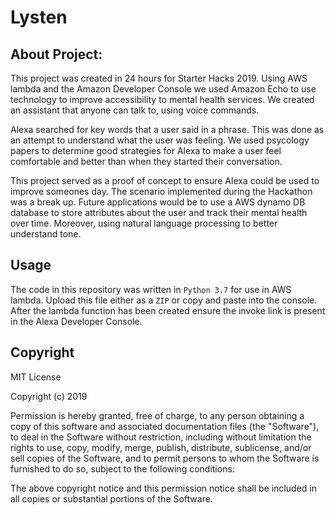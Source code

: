 # Lysten

## About Project:

This project was created in 24 hours for Starter Hacks 2019. Using AWS lambda and the Amazon Developer Console we used Amazon Echo to use technology to improve accessibility to mental health services. We created an assistant that anyone can talk to, using voice commands. 

Alexa searched for key words that a user said in a phrase. This was done as an attempt to understand what the user was feeling. We used psycology papers to determine good strategies for Alexa to make a user feel comfortable and better than when they started their conversation. 

This project served as a proof of concept to ensure Alexa could be used to improve someones day. The scenario implemented during the Hackathon was a break up. Future applications would be to use a AWS dynamo DB database to store attributes about the user and track their mental health over time. Moreover, using natural language processing to better understand tone. 

## Usage
The code in this repository was written in ```Python 3.7``` for use in AWS lambda. Upload this file either as a ```ZIP``` or copy and paste into the console. After the lambda function has been created ensure the invoke link is present in the Alexa Developer Console.

## Copyright 
MIT License

Copyright (c) 2019

Permission is hereby granted, free of charge, to any person obtaining a copy
of this software and associated documentation files (the "Software"), to deal
in the Software without restriction, including without limitation the rights
to use, copy, modify, merge, publish, distribute, sublicense, and/or sell
copies of the Software, and to permit persons to whom the Software is
furnished to do so, subject to the following conditions:

The above copyright notice and this permission notice shall be included in all
copies or substantial portions of the Software.
